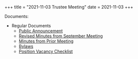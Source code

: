 +++
title = "2021-11-03 Trustee Meeting"
date = 2021-11-03
+++

Documents:

<ul>
<li>Regular Documents
<ul>
<li><a href="../../meeting_announce/20211103.pdf">Public Announcement</a></li>
<li><a href="../../minutes/20210901_revised.docx">Revised Minutes from September Meeting</a></li>
<li><a href="../../minutes/20211006.docx">Minutes from Prior Meeting</a></li>
<li><a href="../TRUSTEE_bylaws1104-3.2021_MARKUP.docx">Bylaws</a></li>
<li><a href="../TRUSTEE_Position_Vacancy_Checklist.docx">Position Vacancy Checklist</a></li>
</ul>
</li>
</ul>
